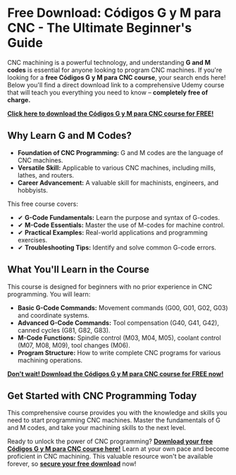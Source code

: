 # Free Download: Códigos G y M para CNC - The Ultimate Beginner's Guide

CNC machining is a powerful technology, and understanding **G and M codes** is essential for anyone looking to program CNC machines. If you're looking for a **free Códigos G y M para CNC course**, your search ends here! Below you'll find a direct download link to a comprehensive Udemy course that will teach you everything you need to know – **completely free of charge.**

[**Click here to download the Códigos G y M para CNC course for FREE!**](https://udemywork.com/codigos-g-y-m-para-cnc)

## Why Learn G and M Codes?

*   **Foundation of CNC Programming:** G and M codes are the language of CNC machines.
*   **Versatile Skill:** Applicable to various CNC machines, including mills, lathes, and routers.
*   **Career Advancement:** A valuable skill for machinists, engineers, and hobbyists.

This free course covers:

*   ✔ **G-Code Fundamentals:** Learn the purpose and syntax of G-codes.
*   ✔ **M-Code Essentials:** Master the use of M-codes for machine control.
*   ✔ **Practical Examples:** Real-world applications and programming exercises.
*   ✔ **Troubleshooting Tips:** Identify and solve common G-code errors.

## What You'll Learn in the Course

This course is designed for beginners with no prior experience in CNC programming. You will learn:

*   **Basic G-Code Commands:** Movement commands (G00, G01, G02, G03) and coordinate systems.
*   **Advanced G-Code Commands:** Tool compensation (G40, G41, G42), canned cycles (G81, G82, G83).
*   **M-Code Functions:** Spindle control (M03, M04, M05), coolant control (M07, M08, M09), tool changes (M06).
*   **Program Structure:** How to write complete CNC programs for various machining operations.

[**Don't wait! Download the Códigos G y M para CNC course for FREE now!**](https://udemywork.com/codigos-g-y-m-para-cnc)

## Get Started with CNC Programming Today

This comprehensive course provides you with the knowledge and skills you need to start programming CNC machines. Master the fundamentals of G and M codes, and take your machining skills to the next level.

Ready to unlock the power of CNC programming? **[Download your free Códigos G y M para CNC course here!](https://udemywork.com/codigos-g-y-m-para-cnc)** Learn at your own pace and become proficient in CNC machining. This valuable resource won't be available forever, so **[secure your free download](https://udemywork.com/codigos-g-y-m-para-cnc)** now!
